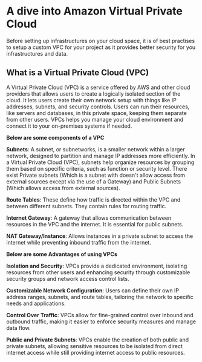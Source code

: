 # A dive into Amazon Virtual Private Cloud
   Before setting up infrastructures on your cloud space, it is of best practises to 
   setup a custom VPC for your project as it provides better security for you infrastructures
   and data.

## What is a Virtual Private Cloud (VPC)
   A Virtual Private Cloud (VPC) is a service offered by AWS and other cloud providers that allows 
   users to create a logically isolated section of the cloud. It lets users create their own network 
   setup with things like IP addresses, subnets, and security controls. Users can run their resources, 
   like servers and databases, in this private space, keeping them separate from other users. VPCs 
   helps you manage your cloud environment and connect it to your on-premises systems if needed.

   **Below are some components of a VPC**

   **Subnets**: A subnet, or subnetworks, is a smaller network within a larger network, designed 
   to partition and manage IP addresses more efficiently. In a Virtual Private Cloud (VPC), subnets 
   help organize resources by grouping them based on specific criteria, such as function or security level.
   There exist Private subnets (Which is a subnet with doesn't allow access from external sources except via the use
   of a Gateway) and Public Subnets (Which allows access from external sources).

   **Route Tables**: These define how traffic is directed within the VPC and between different subnets.
   They contain rules for routing traffic.

   **Internet Gateway**: A gateway that allows communication between resources in the VPC and the internet.
   It is essential for public subnets.

   **NAT Gateway/Instance**: Allows instances in a private subnet to access the internet while preventing
   inbound traffic from the internet. 



   **Below are some Advantages of using VPCs**
   


   **Isolation and Security**: VPCs provide a dedicated environment, isolating resources from other users
   and enhancing security through customizable security groups and network access control lists.

   **Customizable Network Configuration**: Users can define their own IP address ranges, subnets, and route 
   tables, tailoring the network to specific needs and applications.

   **Control Over Traffic**: VPCs allow for fine-grained control over inbound and outbound traffic, making
   it easier to enforce security measures and manage data flow.

   **Public and Private Subnets**: VPCs enable the creation of both public and private subnets, allowing
   sensitive resources to be isolated from direct internet access while still providing internet access to public resources. 
